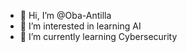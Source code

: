 - 👋 Hi, I’m @Oba-Antilla
- 👀 I’m interested in learning AI
- 🌱 I’m currently learning Cybersecurity



